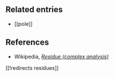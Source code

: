 
## Related entries

* [[pole]]

## References

* Wikipedia, _[Residue (complex analysis)](http://en.wikipedia.org/wiki/Residue_(complex_analysis))_

[[!redirects residues]]

